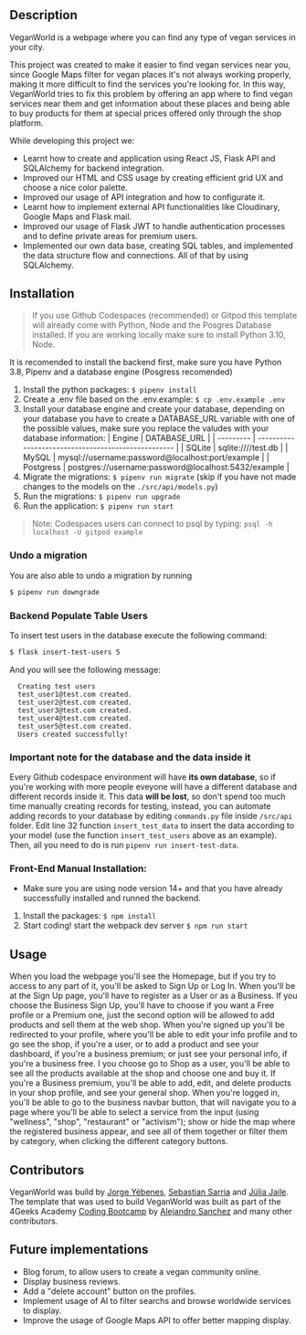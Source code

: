 # <VeganWorld>

# <VeganWorld>
## Description
VeganWorld is a webpage where you can find any type of vegan services in your city.

This project was created to make it easier to find vegan services near you, since Google Maps filter for vegan places it's not always working properly, making it more difficult to find the services you're looking for. In this way, VeganWorld tries to fix this problem by offering an app where to find vegan services near them and get information about these places and being able to buy products for them at special prices offered only through the shop platform.

While developing this project we:
- Learnt how to create and application using React JS, Flask API and SQLAlchemy for backend integration.
- Improved our HTML and CSS usage by creating efficient grid UX and choose a nice color palette. 
- Improved our usage of API integration and how to configurate it.
- Learnt how to implement external API functionalities like Cloudinary, Google Maps and Flask mail.
- Improved our usage of Flask JWT to handle authentication processes and to define private areas for premium users.
- Implemented our own data base, creating SQL tables, and implemented the data structure flow and connections. All of that by using SQLAlchemy.

## Installation
> If you use Github Codespaces (recommended) or Gitpod this template will already come with Python, Node and the Posgres Database installed. If you are working locally make sure to install Python 3.10, Node.

It is recomended to install the backend first, make sure you have Python 3.8, Pipenv and a database engine (Posgress recomended)
1. Install the python packages: `$ pipenv install`
2. Create a .env file based on the .env.example: `$ cp .env.example .env`
3. Install your database engine and create your database, depending on your database you have to create a DATABASE_URL variable with one of the possible values, make sure you replace the valudes with your database information:
| Engine    | DATABASE_URL                                        |
| --------- | --------------------------------------------------- |
| SQLite    | sqlite:////test.db                                  |
| MySQL     | mysql://username:password@localhost:port/example    |
| Postgress | postgres://username:password@localhost:5432/example |
4. Migrate the migrations: `$ pipenv run migrate` (skip if you have not made changes to the models on the `./src/api/models.py`)
5. Run the migrations: `$ pipenv run upgrade`
6. Run the application: `$ pipenv run start`
> Note: Codespaces users can connect to psql by typing: `psql -h localhost -U gitpod example`
### Undo a migration
You are also able to undo a migration by running
```sh
$ pipenv run downgrade
```
### Backend Populate Table Users
To insert test users in the database execute the following command:
```sh
$ flask insert-test-users 5
```
And you will see the following message:
```
  Creating test users
  test_user1@test.com created.
  test_user2@test.com created.
  test_user3@test.com created.
  test_user4@test.com created.
  test_user5@test.com created.
  Users created successfully!
```
### **Important note for the database and the data inside it**
Every Github codespace environment will have **its own database**, so if you're working with more people eveyone will have a different database and different records inside it. This data **will be lost**, so don't spend too much time manually creating records for testing, instead, you can automate adding records to your database by editing ```commands.py``` file inside ```/src/api``` folder. Edit line 32 function ```insert_test_data``` to insert the data according to your model (use the function ```insert_test_users``` above as an example). Then, all you need to do is run ```pipenv run insert-test-data```.
### Front-End Manual Installation:
-   Make sure you are using node version 14+ and that you have already successfully installed and runned the backend.
1. Install the packages: `$ npm install`
2. Start coding! start the webpack dev server `$ npm run start`
  
## Usage
When you load the webpage you'll see the Homepage, but if you try to access to any part of it, you'll be asked to Sign Up or Log In. When you'll be at the Sign Up page, you'll have to register as a User or as a Business.
If you choose the Business Sign Up, you'll have to choose if you want a Free profile or a Premium one, just the second option will be allowed to add products and sell them at the web shop. When you're signed up you'll be redirected to your profile, where you'll be able to edit your info profile and to go see the shop, if you're a user, or to add a product and see your dashboard, if you're a business premium; or just see your personal info, if you're a business free.
I you choose go to Shop as a user, you'll be able to see all the products available at the shop and choose one and buy it. If you're a Business premium, you'll be able to add, edit, and delete products in your shop profile, and see your general shop.
When you're logged in, you'll be able to go to the business navbar button, that will navigate you to a page where you'll be able to select a service from the input (using "wellness", "shop", "restaurant" or "activism"); show or hide the map where the registered business appear, and see all of them together or filter them by category, when clicking the different category buttons.

## Contributors
VeganWorld was build by [Jorge Yébenes](https://github.com/jorgeyebenes), [Sebastian Sarria](https://github.com/JSebasSN) and [Júlia Jaile](https://github.com/JJFlor).
The template that was used to build VeganWorld was built as part of the 4Geeks Academy [Coding Bootcamp](https://4geeksacademy.com/us/coding-bootcamp) by [Alejandro Sanchez](https://twitter.com/alesanchezr) and many other contributors.

## Future implementations
- Blog forum, to allow users to create a vegan community online.
- Display business reviews.
- Add a "delete account" button on the profiles.
- Implement usage of AI to filter searchs and browse worldwide services to display.
- Improve the usage of Google Maps API to offer better mapping display.










